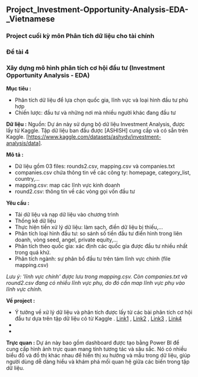 ## Project_Investment-Opportunity-Analysis-EDA-_Vietnamese

### Project cuối kỳ môn Phân tích dữ liệu cho tài chính
### Đề tài 4
### Xây dựng mô hình phân tích cơ hội đầu tư (Investment Opportunity Analysis - EDA)

**Mục tiêu :**
- Phân tích dữ liệu để lựa chọn quốc gia, lĩnh vực và loại hình đầu tư phù hợp
- Chiến lược: đầu tư và những nơi mà nhiều người khác đang đầu tư

**Dữ liệu :**
Nguồn: Dự án này sử dụng bộ dữ liệu Investment Analysis, được lấy từ Kaggle. Tập dữ liệu ban đầu được [ASHISH] cung cấp và có sẵn trên Kaggle. [https://www.kaggle.com/datasets/ashydv/investment-analysis/data]. 

**Mô tả :**
- Dữ liệu gồm 03 files: rounds2.csv, mapping.csv và companies.txt
- companies.csv chứa thông tin về các công ty: homepage, category_list, country,…
- mapping.csv: map các lĩnh vực kinh doanh
- round2.csv: thông tin về các vòng gọi vốn đầu tư

**Yêu cầu :**
- Tải dữ liệu và nạp dữ liệu vào chương trình 	
- Thống kê dữ liệu 		
- Thực hiện tiền xử lý dữ liệu: làm sạch, điền dữ liệu bị thiếu,… 		
- Phân tích loại hình đầu tư: so sánh số tiền đầu tư điển hình trong liên doanh, vòng seed, angel, private equity,... 	
- Phân tích theo quốc gia: xác định các quốc gia được đầu tư nhiều nhất trong quá khứ. 
- Phân tích ngành: sự phân bổ đầu tư trên tám lĩnh vực chính (file mapping.csv)
  
*Lưu ý: 'lĩnh vực chính' được lưu trong mapping.csv. Còn companies.txt và round2.csv đang có nhiều lĩnh vực phụ, do đó cần map lĩnh vực phụ vào lĩnh vực chính.*

**Về project :**
- Ý tưởng về xử lý dữ liệu và phân tích được lấy từ các bài phân tích cơ hội đầu tư dựa trên tập dữ liệu có từ Kaggle . [Link1](https://www.kaggle.com/code/absheer/investment-data-cleaning-and-understanding) , [Link2](https://www.kaggle.com/code/anuranchowdhury/spark-fund-investment-analysis-eda) , [Link3](https://www.kaggle.com/code/kerneler/starter-investment-analysis-69cfb24d-6) , [Link4](https://www.kaggle.com/code/ashydv/investment-opportunity-analysis-eda)
- 
-


**Trực quan :**
Dự án này bao gồm dashboard được tạo bằng Power BI để cung cấp hình ảnh trực quan mang tính tương tác và sâu sắc. Nó có nhiều biểu đồ và đồ thị khác nhau để hiển thị xu hướng và mẫu trong dữ liệu, giúp người dùng dễ dàng hiểu và khám phá mối quan hệ giữa các biến trong tập dữ liệu.

